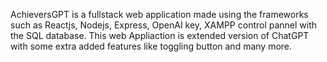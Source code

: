 AchieversGPT is a fullstack web application made using the frameworks such as Reactjs, Nodejs, Express, OpenAI key, XAMPP control pannel with the SQL database.
This web Appliaction is extended version of ChatGPT with some extra added features like toggling button and many more.
